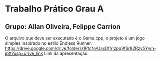 # Trabalho Prático Grau A
## Grupo: Allan Oliveira, Felippe Carrion
O arquivo que deve ser executado é o Game.cpp, o projeto é um jogo simples inspirado no estilo Endless Runner.
https://drive.google.com/drive/folders/1PtcNvUaxDfh1zpq9fSr82Rzy5Ywh-jpX?usp=drive_link
Link da apresentação.
